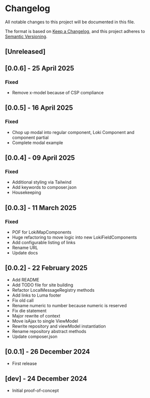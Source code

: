 # Changelog
All notable changes to this project will be documented in this file.

The format is based on [Keep a Changelog](https://keepachangelog.com/en/1.0.0/),
and this project adheres to [Semantic Versioning](https://semver.org/spec/v2.0.0.html).

## [Unreleased]

## [0.0.6] - 25 April 2025
### Fixed
- Remove x-model because of CSP compliance

## [0.0.5] - 16 April 2025
### Fixed
- Chop up modal into regular component, Loki Component and component partial
- Complete modal example

## [0.0.4] - 09 April 2025
### Fixed
- Additional styling via Tailwind
- Add keywords to composer.json
- Housekeeping

## [0.0.3] - 11 March 2025
### Fixed
- POF for LokiMapComponents
- Huge refactoring to move logic into new LokiFieldComponents
- Add configurable listing of links
- Rename URL
- Update docs

## [0.0.2] - 22 February 2025
- Add README
- Add TODO file for site building
- Refactor LocalMessageRegistry methods
- Add links to Luma footer
- Fix old call
- Rename numeric to number because numeric is reserved
- Fix die statement
- Major rewrite of context
- Move isAjax to single ViewModel
- Rewrite repository and viewModel instantiation
- Rename repository abstract methods
- Update composer.json

## [0.0.1] - 26 December 2024
- First release

## [dev] - 24 December 2024
- Initial proof-of-concept
